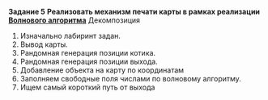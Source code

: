 **Задание 5**
**Реализовать механизм печати карты в рамках реализации [Волнового алгоритма](https://ru.wikipedia.org/wiki/%D0%90%D0%BB%D0%B3%D0%BE%D1%80%D0%B8%D1%82%D0%BC_%D0%9B%D0%B8)** 
Декомпозиция
1. Изначально лабиринт задан.
2. Вывод карты.
3. Рандомная генерация позиции котика.
4. Рандомная генерация позиции выхода.
5. Добавление объекта на карту по координатам
6. Заполняем свободные поля числами по волновому алгоритму.
7. Ищем самый короткий путь от выхода
